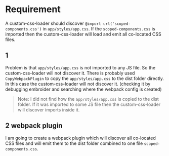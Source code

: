 # Requirement

A custom-css-loader should discover `@import url('scoped-components.css')` in `app/styles/app.css`.
If the `scoped-components.css` is imported then the custom-css-loader will load and emit all co-located CSS files.

## 1

Problem is that `app/styles/app.css` is not imported to any JS file. So the custom-css-loader will not discover it.
There is probably used `CopyWebpackPlugin` to copy the `app/styles/app.css` to the dist folder directly. In this case the custom-css-loader will not discover it. (checking it by debugging embroider and searching where the webpack config is created)

> Note: I did not find how the `app/styles/app.css` is copied to the dist folder. If it was imported to some JS file then the custom-css-loader will discover imports inside it.

## 2 webpack plugin

I am going to create a webpack plugin which will discover all co-located CSS files and will emit them to the dist folder combined to one file `scoped-components.css`.
